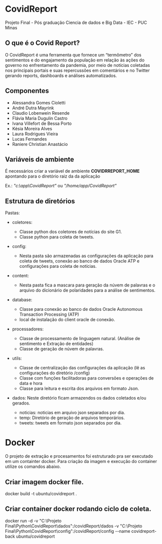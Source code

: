 # CovidReport

Projeto Final - Pós graduação   Ciencia de dados e Big Data - IEC - PUC Minas

## O que é o Covid Report?

O CovidReport é uma ferramenta que fornece um “termômetro” dos sentimentos e do engajamento da população em relação às ações do governo no enfrentamento da pandemia, por meio de notícias coletadas nos principais portais e suas repercussões em comentários e no Twitter gerando reports, dashboards e análises automatizados.

## Componentes

* Alessandra Gomes Cioletti
* André Dutra Mayrink
* Claudio Lobenwein Resende
* Flávia Maria Dugulin Castro
* Ivana Villefort de Bessa Porto
* Késia Moreira Alves
* Laura Rodrigues Vieira
* Lucas Fernandes
* Raniere Christian Anastácio

## Variáveis de ambiente

É necessários criar a variável de ambiente **COVIDRREPORT_HOME** apontando para o diretório raiz da da aplicação

Ex.: *"c:\app\CovidReport"* ou *"/home/app/CovidReport"*

## Estrutura de diretórios

Pastas:
* coletores:
    - Classe python dos coletores de notícias do site G1.
    - Classe python para coleta de tweets.

* config:
    - Nesta pasta são armazenadas as configurações da aplicação para coleta de tweets, conexão ao banco de dados Oracle ATP e configurações para coleta de notícias.

* content:
    - Nesta pasta fica a mascara para geração da núvem de palavras e o arquivo do dicionário de polaridades para a análise de sentimentos.

* database:
    - Classe para conexão ao banco de dados  Oracle Autonomous Transaction Processing (ATP)
    - local de instalação do client oracle de conexão.

* processadores:
    - Classe de processamento de linguagem natural. (Análise de sentimento e Extração de entidades)
    - Classe de geração de núvem de palavras.

* utils:    
    - Classe de centralização das configurações da aplicação (lê as configurações do diretório /config)
    - Classe com funções facilitadoras para conversões e operações de data e hora
    - Classe para leitura e escrita dos arquivos em formato Json.

* dados:
    Neste diretório ficam armazendos os dados coletados e/ou gerados.
    - noticias: noticias em arquivo json separados por dia.
    - temp: Diretório de geração de arquivos temporários.
    - tweets: tweets em formato json separados por dia.


# Docker
O projeto de extração e procesamentos foi estruturado pra ser executado em um containter docker. 
Para criação da imagem e execução do container utilize os comandos abaixo.

## Criar imagem docker file.
docker build -t ubuntu/covidreport .

## Criar container docker rodando ciclo de coleta.
docker run -d -v "C:\Projeto Final\Python\CovidReport\dados":/covidReport/dados -v "C:\Projeto Final\Python\CovidReport\config":/covidReport/config --name covidreport-back ubuntu/covidreport